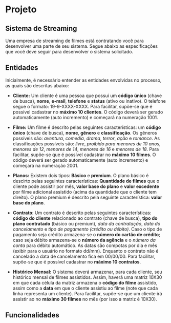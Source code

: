 # Projeto
## Sistema de Streaming

Uma empresa de streaming de filmes está contratando você para desenvolver uma parte de seu sistema. Segue abaixo as especificações que você deve seguir para desenvolver o sistema solicitado. 
## Entidades
Inicialmente, é necessário entender as entidades envolvidas no processo, as quais são descritas abaixo:

- **Cliente:** Um cliente é uma pessoa que possui um **código único** (chave de busca), **nome**, **e-mail**, **telefone** e **status** (ativo ou inativo). O telefone segue o formato: 19-9-XXXX-XXXX. Para facilitar, supõe-se que é possível cadastrar no **máximo 10 clientes**. O código deverá ser gerado automaticamente (auto incremento) e começará na numeração 1001.  

- **Filme:** Um filme é descrito pelas seguintes características: um **código único** (chave de busca), **nome**, **gênero** e **classificação**. Os gêneros possíveis são: *aventura*, *comedia*, *drama*, *terror*, *ação* e *romance*. As classificações possíveis são: *livre*, *proibido para menores de 10 anos*, *menores de 12*, *menores de 14*, *menores de 16* e *menores de 18*. Para facilitar, supõe-se que é possível cadastrar no **máximo 10 filmes**. O código deverá ser gerado automaticamente (auto incremento) e começará na numeração 2001.
- **Planos:** Existem dois tipos: **Básico** e **premium**. O plano básico é descirto pelas seguintes características: **Quantidade de filmes** que o cliente pode assistir por mês, **valor base do plano** e **valor excedente** por filme adicional assistido (acima da quantidade que o cliente tem direito). O plano premium é descrito pela seguinte característica: **valor base do plano**.
- **Contrato**: Um contrato é descrito pelas seguintes características: **código do cliente** relacionado ao contrato (chave de busca), **tipo do plano contratado** (básico ou premium), *data da contratação*, *data do cancelamento* e *tipo de pagamento (crédito ou débito)*. Caso o tipo de pagamento seja crédito armazena-se o **número do cartão de crédito**; caso seja débito armazena-se o **número da agência** e o *número da conta* para débito automático. As datas são compotas por dia e mês (exibir para o usuário no formato dd/mm). Enquanto o contrato não é cancelado a data de cancelamento fica em 00/00/00. Para facilitar, supõe-se que é possível cadastrar no **máximo 10 contratos**.
- **Histórico Mensal:** O sistema deverá armazenar, para cada cliente, seu histórico mensal de filmes assistidos. Assim, haverá uma matriz 10X30 em que cada célula da matriz armazena o **código do filme** assistido, assim como a **data** em que o cliente assistiu ao filme (note que cada linha representa um cliente). Para facilitar, supõe-se que um cliente irá assistir ao no **máximo 30 filmes** no mês (por isso a matriz é 10X30).
## Funcionalidades
